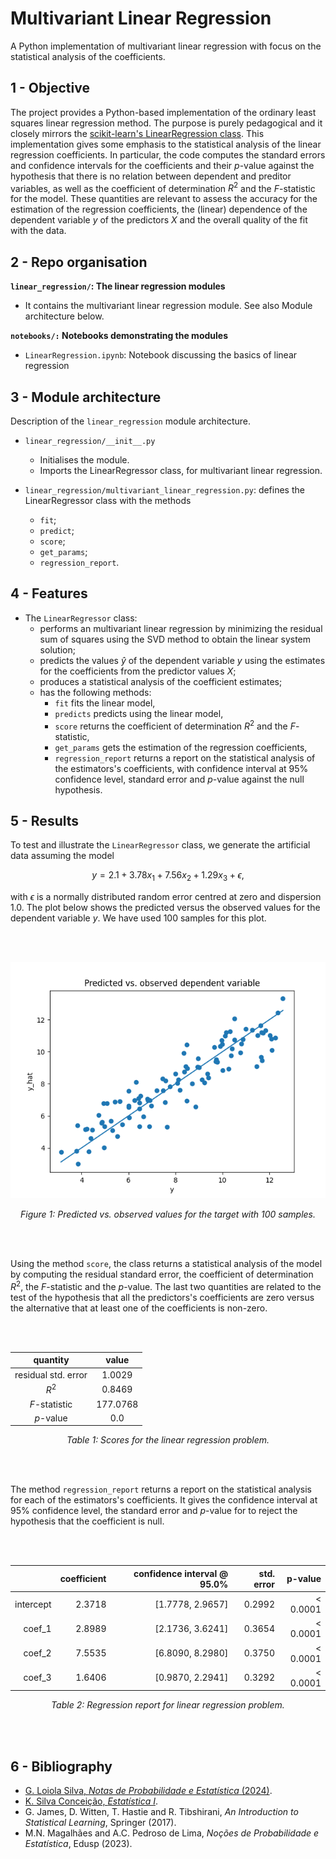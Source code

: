 # Multivariant Linear Regression
A Python implementation of multivariant linear regression with focus on the statistical analysis of the coefficients.

## 1 - Objective
The project provides a Python-based implementation of the ordinary least squares linear regression method. The purpose is purely pedagogical and it closely mirrors the [scikit-learn's LinearRegression class](https://scikit-learn.org/stable/modules/generated/sklearn.linear_model.LinearRegression.html). This implementation gives some emphasis to the statistical analysis of the linear regression coefficients. In particular, the code computes the standard errors and confidence intervals for the coefficients and their $p$-value against the hypothesis that there is no relation between dependent and preditor variables, as well as the coefficient of determination $R^2$ and the $F$-statistic for the model. These quantities are relevant to assess the accuracy for the estimation of the regression coefficients, the (linear) dependence of the dependent variable $y$ of the predictors $X$ and the overall quality of the fit with the data.

## 2 - Repo organisation
**`linear_regression/`: The linear regression modules**
- It contains the multivariant linear regression module. See also Module architecture below.

**`notebooks/:` Notebooks demonstrating the modules**
- `LinearRegression.ipynb`: Notebook discussing the basics of linear regression 

## 3 - Module architecture
Description of the `linear_regression` module architecture.
- `linear_regression/__init__.py`
  - Initialises the module.
  - Imports the LinearRegressor class, for multivariant linear regression.

- `linear_regression/multivariant_linear_regression.py`: defines the LinearRegressor class with the methods
  - `fit`;
  - `predict`; 
  - `score`;
  - `get_params`;
  - `regression_report`.

## 4 - Features
- The `LinearRegressor` class:
  - performs an multivariant linear regression by minimizing the residual sum of squares using the SVD method to obtain the linear system solution;
  - predicts the values $\hat{y}$ of the dependent variable $y$ using the estimates for the coefficients from the predictor values $X$;
  - produces a statistical analysis of the coefficient estimates;
  - has the following methods:
    - `fit` fits the linear model,
    - `predicts` predicts using the linear model,
    - `score` returns the coefficient of determination $R^2$ and the $F$-statistic,
    - `get_params` gets the estimation of the regression coefficients,
    - `regression_report` returns a report on the statistical analysis of the estimators's coefficients, with confidence interval at 95% confidence level, standard error and $p$-value against the null hypothesis.

## 5 - Results

To test and illustrate the `LinearRegressor` class, we generate the artificial data assuming the model 
```math
y = 2.1 + 3.78 x_1 + 7.56 x_2 + 1.29 x_3 + \epsilon,
```
with $\epsilon$ is a normally distributed random error centred at zero and dispersion 1.0. The plot below shows the predicted versus the observed values for the dependent variable $y$. We have used 100 samples for this plot.

<br><br>
<div align="center">

![plot](images/y_hat_vs_y.png)

*Figure 1: Predicted vs. observed values for the target with 100 samples.*

</div>
<br><br>

Using the method `score`, the class returns a statistical analysis of the model by computing the residual standard error, the coefficient of determination $R^2$, the $F$-statistic and the $p$-value. The last two quantities are related to the test of the hypothesis that all the predictors's coefficients are zero versus the alternative that at least one of the coefficients is non-zero.

</div>
<br><br>

<div align="center">

|       quantity      |  value   |
|:-------------------:|:--------:|
| residual std. error |  1.0029  |
|        $R^2$        |  0.8469  |
|    $F$-statistic    | 177.0768 |
|      $p$-value      |   0.0    |

*Table 1: Scores for the linear regression problem.*

</div>
<br><br>

The method `regression_report` returns a report on the statistical analysis for each of the estimators's coefficients. It gives the confidence interval at 95% confidence level, the standard error and $p$-value for to reject the hypothesis that the coefficient is null.

</div>
<br><br>

<div align="center">

|           | coefficient | confidence interval @ 95.0% | std. error | p-value |
|----------:|------------:|----------------------------:|-----------:|--------:|
| intercept |    2.3718   |       [1.7778, 2.9657]      |   0.2992   |< 0.0001 |
|   coef_1  |    2.8989   |       [2.1736, 3.6241]      |   0.3654   |< 0.0001 |
|   coef_2  |    7.5535   |       [6.8090, 8.2980]      |   0.3750   |< 0.0001 |
|   coef_3  |    1.6406   |       [0.9870, 2.2941]      |   0.3292   |< 0.0001 |

*Table 2: Regression report for linear regression problem.*

</div>
<br><br>


## 6 - Bibliography

- [G. Loiola Silva, *Notas de Probabilidade e Estatística* (2024)](https://www.math.tecnico.ulisboa.pt/~gsilva/PE_slides-print.pdf).
- [K. Silva Conceição, *Estatística I*](https://sites.icmc.usp.br/frasson/Estat/material/Estatistica-I-Katiane.pdf).
- G. James, D. Witten, T. Hastie and R. Tibshirani, *An Introduction to Statistical Learning*, Springer (2017).
- M.N. Magalhães and A.C. Pedroso de Lima, *Noções de Probabilidade e Estatística*, Edusp (2023).

